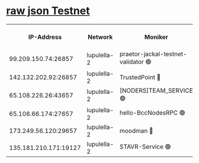 [raw json Testnet](https://rpc-check.jaclalt.stavr.tech/jaclalt/rpc-jaclalt-result.json)
=

<table><tr><th>IP-Address</th><th>Network</th><th>Moniker</th><th>Latest Block Height</th><th>Earliest Block Height</th><th>Catching Up</th><th>Tx Index</th><th>Voting Power</th><th>Scan Time</th></tr><tr><td>99.209.150.74:26857</td><td>lupulella-2</td><td>praetor-jackal-testnet-validator 🟢</td><td>6510706</td><td>6247155</td><td>False</td><td>on</td><td>0</td><td>2024-02-04T11:18:43.754793738UTC</td></tr><tr><td>142.132.202.92:26857</td><td>lupulella-2</td><td>TrustedPoint 🔴</td><td>6510707</td><td>6282001</td><td>False</td><td>off</td><td>5</td><td>2024-02-04T11:18:50.904739242UTC</td></tr><tr><td>65.108.226.26:43657</td><td>lupulella-2</td><td>[NODERS]TEAM_SERVICE 🟢</td><td>6510707</td><td>6282001</td><td>False</td><td>on</td><td>0</td><td>2024-02-04T11:18:51.328075668UTC</td></tr><tr><td>65.108.66.174:27657</td><td>lupulella-2</td><td>hello-BccNodesRPC 🟢</td><td>6510707</td><td>6394001</td><td>False</td><td>on</td><td>0</td><td>2024-02-04T11:18:48.371730934UTC</td></tr><tr><td>173.249.56.120:29657</td><td>lupulella-2</td><td>moodman 🔴</td><td>6510707</td><td>6410707</td><td>False</td><td>off</td><td>940134</td><td>2024-02-04T11:18:50.675989049UTC</td></tr><tr><td>135.181.210.171:19127</td><td>lupulella-2</td><td>STAVR-Service 🟢</td><td>6510706</td><td>6510001</td><td>False</td><td>on</td><td>0</td><td>2024-02-04T11:18:43.113903631UTC</td></tr></table>
